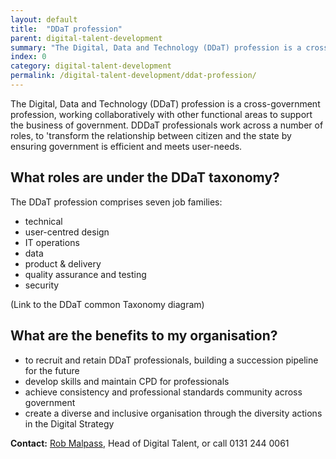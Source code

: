 ```yaml
---
layout: default
title:  "DDaT profession"
parent: digital-talent-development
summary: "The Digital, Data and Technology (DDaT) profession is a cross-government profession, working collaboratively with other functional areas to support the business of government."
index: 0
category: digital-talent-development
permalink: /digital-talent-development/ddat-profession/
---
```


The Digital, Data and Technology (DDaT) profession is a cross-government profession, working collaboratively with other functional areas to support the business of government. DDDaT professionals work across a number of roles, to 'transform the relationship between citizen and the state by ensuring government is efficient and meets user-needs.

## What roles are under the DDaT taxonomy?

The DDaT profession comprises seven job families:
- technical
- user-centred design
- IT operations
- data
- product & delivery
- quality assurance and testing
- security

(Link to the DDaT common Taxonomy diagram)


## What are the benefits to my organisation?

-	to recruit and retain DDaT professionals, building a succession pipeline  for the future
-	develop skills and maintain CPD for professionals
-	achieve consistency and professional standards community across government
-	create a diverse and inclusive organisation through the diversity actions in the Digital Strategy

**Contact:** [Rob Malpass](mailto:robert.malpass@gov.scot), Head of Digital Talent, or call 0131 244 0061
